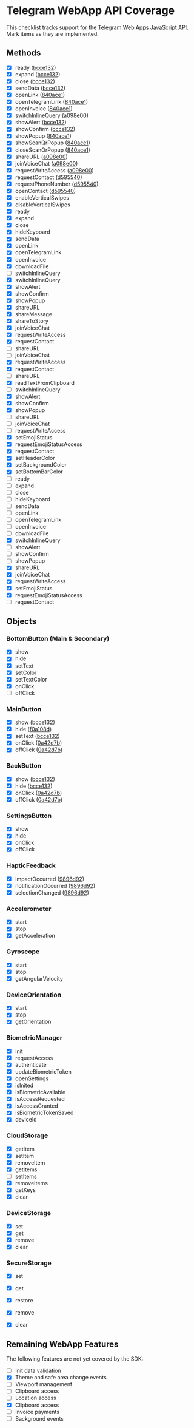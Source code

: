 # Telegram WebApp API Coverage

This checklist tracks support for the [Telegram Web Apps JavaScript API](https://core.telegram.org/bots/webapps). Mark items as
they are implemented.

## Methods

- [x] ready ([bcce132](https://github.com/RAprogramm/telegram-webapp-sdk/commit/bcce132))
- [x] expand ([bcce132](https://github.com/RAprogramm/telegram-webapp-sdk/commit/bcce132))
- [x] close ([bcce132](https://github.com/RAprogramm/telegram-webapp-sdk/commit/bcce132))
- [x] sendData ([bcce132](https://github.com/RAprogramm/telegram-webapp-sdk/commit/bcce132))
- [x] openLink ([840ace1](https://github.com/RAprogramm/telegram-webapp-sdk/commit/840ace1))
- [x] openTelegramLink ([840ace1](https://github.com/RAprogramm/telegram-webapp-sdk/commit/840ace1))
- [x] openInvoice ([840ace1](https://github.com/RAprogramm/telegram-webapp-sdk/commit/840ace1))
- [x] switchInlineQuery ([a098e00](https://github.com/RAprogramm/telegram-webapp-sdk/commit/a098e00))
- [x] showAlert ([bcce132](https://github.com/RAprogramm/telegram-webapp-sdk/commit/bcce132))
- [x] showConfirm ([bcce132](https://github.com/RAprogramm/telegram-webapp-sdk/commit/bcce132))
- [x] showPopup ([840ace1](https://github.com/RAprogramm/telegram-webapp-sdk/commit/840ace1))
- [x] showScanQrPopup ([840ace1](https://github.com/RAprogramm/telegram-webapp-sdk/commit/840ace1))
- [x] closeScanQrPopup ([840ace1](https://github.com/RAprogramm/telegram-webapp-sdk/commit/840ace1))
- [x] shareURL ([a098e00](https://github.com/RAprogramm/telegram-webapp-sdk/commit/a098e00))
- [x] joinVoiceChat ([a098e00](https://github.com/RAprogramm/telegram-webapp-sdk/commit/a098e00))
- [x] requestWriteAccess ([a098e00](https://github.com/RAprogramm/telegram-webapp-sdk/commit/a098e00))
- [x] requestContact ([d595540](https://github.com/RAprogramm/telegram-webapp-sdk/commit/d595540))
- [x] requestPhoneNumber ([d595540](https://github.com/RAprogramm/telegram-webapp-sdk/commit/d595540))
- [x] openContact ([d595540](https://github.com/RAprogramm/telegram-webapp-sdk/commit/d595540))
- [x] enableVerticalSwipes
- [x] disableVerticalSwipes
 - [x] ready
  - [x] expand
  - [x] close
 - [x] hideKeyboard
 - [x] sendData
 - [x] openLink
 - [x] openTelegramLink
 - [x] openInvoice
 - [x] downloadFile
 - [ ] switchInlineQuery
 - [x] switchInlineQuery
 - [x] showAlert
 - [x] showConfirm
 - [x] showPopup
 - [x] shareURL
 - [x] shareMessage
 - [x] shareToStory
 - [x] joinVoiceChat
 - [x] requestWriteAccess
 - [x] requestContact
- [ ] shareURL
- [ ] joinVoiceChat
- [x] requestWriteAccess
- [x] requestContact
 - [ ] shareURL
 - [x] readTextFromClipboard
  - [ ] switchInlineQuery
  - [x] showAlert
  - [x] showConfirm
  - [x] showPopup
  - [ ] shareURL
 - [ ] joinVoiceChat
 - [ ] requestWriteAccess
 - [x] setEmojiStatus
 - [x] requestEmojiStatusAccess
 - [x] requestContact
 - [x] setHeaderColor
 - [x] setBackgroundColor
 - [x] setBottomBarColor
- [ ] ready
- [ ] expand
- [ ] close
- [ ] hideKeyboard
- [ ] sendData
- [ ] openLink
- [ ] openTelegramLink
 - [ ] openInvoice
 - [ ] downloadFile
 - [x] switchInlineQuery
- [ ] showAlert
- [ ] showConfirm
- [ ] showPopup
- [x] shareURL
- [x] joinVoiceChat
- [x] requestWriteAccess
 - [x] setEmojiStatus
 - [x] requestEmojiStatusAccess
- [ ] requestContact

## Objects

### BottomButton (Main & Secondary)
- [x] show
- [x] hide
- [x] setText
- [x] setColor
- [x] setTextColor
- [x] onClick
- [ ] offClick
### MainButton
- [x] show ([bcce132](https://github.com/RAprogramm/telegram-webapp-sdk/commit/bcce132))
- [x] hide ([f0a108d](https://github.com/RAprogramm/telegram-webapp-sdk/commit/f0a108d))
- [x] setText ([bcce132](https://github.com/RAprogramm/telegram-webapp-sdk/commit/bcce132))
- [x] onClick ([0a42d7b](https://github.com/RAprogramm/telegram-webapp-sdk/commit/0a42d7b))
- [x] offClick ([0a42d7b](https://github.com/RAprogramm/telegram-webapp-sdk/commit/0a42d7b))

### BackButton
- [x] show ([bcce132](https://github.com/RAprogramm/telegram-webapp-sdk/commit/bcce132))
- [x] hide ([bcce132](https://github.com/RAprogramm/telegram-webapp-sdk/commit/bcce132))
- [x] onClick ([0a42d7b](https://github.com/RAprogramm/telegram-webapp-sdk/commit/0a42d7b))
- [x] offClick ([0a42d7b](https://github.com/RAprogramm/telegram-webapp-sdk/commit/0a42d7b))

### SettingsButton
- [x] show
- [x] hide
- [x] onClick
- [x] offClick

### HapticFeedback
- [x] impactOccurred ([9896d92](https://github.com/RAprogramm/telegram-webapp-sdk/commit/9896d92))
- [x] notificationOccurred ([9896d92](https://github.com/RAprogramm/telegram-webapp-sdk/commit/9896d92))
- [x] selectionChanged ([9896d92](https://github.com/RAprogramm/telegram-webapp-sdk/commit/9896d92))

### Accelerometer
- [x] start
- [x] stop
- [x] getAcceleration

### Gyroscope
- [x] start
- [x] stop
- [x] getAngularVelocity

### DeviceOrientation
- [x] start
- [x] stop
- [x] getOrientation

### BiometricManager
- [x] init
- [x] requestAccess
- [x] authenticate
- [x] updateBiometricToken
- [x] openSettings
- [x] isInited
- [x] isBiometricAvailable
- [x] isAccessRequested
- [x] isAccessGranted
- [x] isBiometricTokenSaved
- [x] deviceId

### CloudStorage
- [x] getItem
- [x] setItem
- [x] removeItem
- [x] getItems
- [ ] setItems
- [x] removeItems
- [x] getKeys
- [x] clear

### DeviceStorage
- [x] set
- [x] get
- [x] remove
- [x] clear

### SecureStorage
- [x] set
- [x] get
- [x] restore
- [x] remove
- [x] clear


## Remaining WebApp Features

The following features are not yet covered by the SDK:

- [ ] Init data validation
- [x] Theme and safe area change events
- [ ] Viewport management
- [ ] Clipboard access
- [ ] Location access
- [x] Clipboard access
- [ ] Invoice payments
- [ ] Background events
